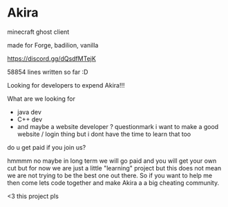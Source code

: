 # Akira
minecraft ghost client

made for Forge, badilion, vanilla

https://discord.gg/dQsdfMTejK

58854 lines written so far :D

Looking for developers to expend Akira!!!

What are we looking for

- java dev
- C++ dev 
- and maybe a website developer ? questionmark i want to make a good website / login thing but i dont have the time to learn that too

do u get paid if you join us?

hmmmm no maybe in long term we will go paid and you will get your own cut but for now we are just a little "learning" project but this does not mean we are not trying to be the best one out there. So if you want to help me then come lets code together and make Akira a a big cheating community.


<3 this project pls

